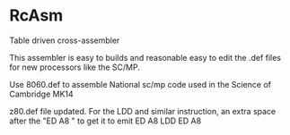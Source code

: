 # RcAsm
Table driven cross-assembler

This assembler is easy to builds and reasonable easy to edit the .def files for new processors like the SC/MP.

Use 8060.def to assemble National sc/mp code used in the Science of Cambridge MK14

z80.def file updated. 
For the LDD and similar instruction, an extra space after the "ED A8 " to get it to emit ED A8
 LDD
 ED A8 
 
